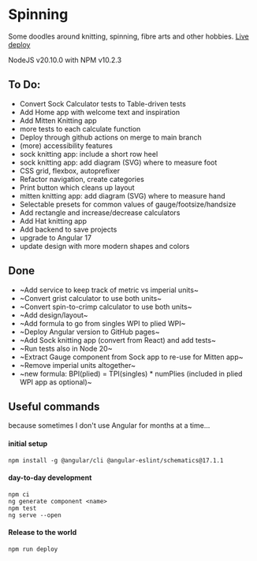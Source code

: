 # Spinning

Some doodles around knitting, spinning, fibre arts and other hobbies. [Live deploy](https://evelinev.github.io/spinning/)

NodeJS v20.10.0 with NPM v10.2.3

## To Do:

- Convert Sock Calculator tests to Table-driven tests
- Add Home app with welcome text and inspiration
- Add Mitten Knitting app
- more tests to each calculate function
- Deploy through github actions on merge to main branch
- (more) accessibility features
- sock knitting app: include a short row heel
- sock knitting app: add diagram (SVG) where to measure foot
- CSS grid, flexbox, autoprefixer
- Refactor navigation, create categories
- Print button which cleans up layout
- mitten knitting app: add diagram (SVG) where to measure hand
- Selectable presets for common values of gauge/footsize/handsize
- Add rectangle and increase/decrease calculators
- Add Hat knitting app
- Add backend to save projects
- upgrade to Angular 17
- update design with more modern shapes and colors

## Done

- ~Add service to keep track of metric vs imperial units~
- ~Convert grist calculator to use both units~
- ~Convert spin-to-crimp calculator to use both units~
- ~Add design/layout~
- ~Add formula to go from singles WPI to plied WPI~
- ~Deploy Angular version to GitHub pages~
- ~Add Sock knitting app (convert from React) and add tests~
- ~Run tests also in Node 20~
- ~Extract Gauge component from Sock app to re-use for Mitten app~
- ~Remove imperial units altogether~
- ~new formula: BPI(plied) = TPI(singles) \* numPlies (included in plied WPI app as optional)~

## Useful commands
because sometimes I don't use Angular for months at a time...

#### initial setup
```
npm install -g @angular/cli @angular-eslint/schematics@17.1.1
```

#### day-to-day development
```
npm ci
ng generate component <name>
npm test
ng serve --open
```

#### Release to the world
```
npm run deploy
```
